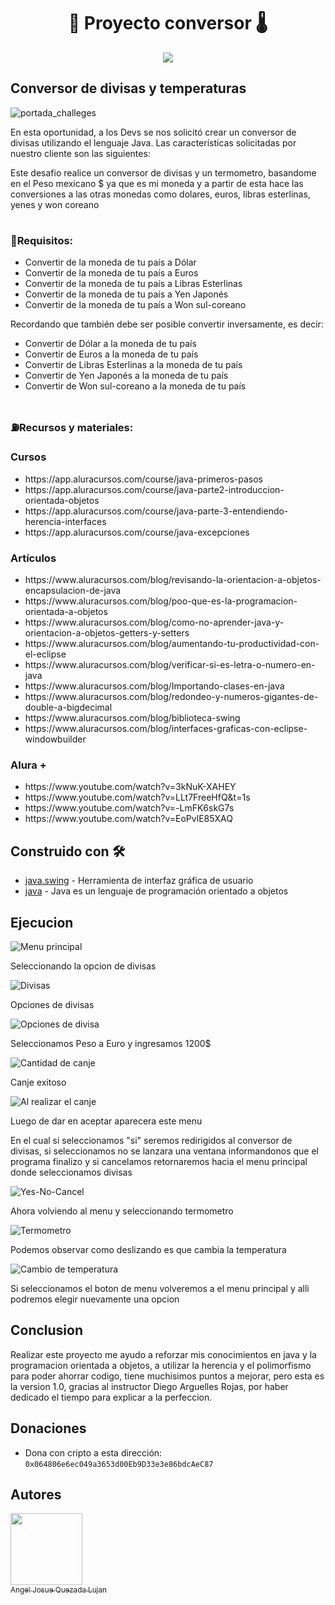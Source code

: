 <h1 align="center"> 💱 Proyecto conversor 🌡️ </h1>


  <p align="center">
   <img src="https://img.shields.io/badge/STATUS-EN%20DESAROLLO-green">
   </p>

<h2 font-style: italic> Conversor de divisas y temperaturas </h2>

![portada_challeges](https://github.com/Josuequezada17/Proyecto_Conversor/assets/83832151/03fcc2e0-e2c9-419d-bf78-a3d7a865c9d4)

<p>En esta oportunidad, a los Devs se nos solicitó crear un conversor de divisas utilizando el lenguaje Java. Las características solicitadas por 
  nuestro cliente son las siguientes:</p>
  
<p>Este desafio realice un conversor de divisas y un termometro, basandome en el Peso mexicano $ ya que es mi moneda y a partir de esta hace 
las conversiones a las otras monedas como dolares, euros, libras esterlinas, yenes y won coreano</p>

# <h3>📄Requisitos:</h3>
<ul>
      <li><a> Convertir de la moneda de tu país a Dólar</a></li>
      <li><a> Convertir de la moneda de tu país  a Euros</a></li>
      <li><a> Convertir de la moneda de tu país  a Libras Esterlinas</a></li>
      <li><a> Convertir de la moneda de tu país  a Yen Japonés</a></li>
      <li><a> Convertir de la moneda de tu país  a Won sul-coreano</a></li>
</ul>

<p>Recordando que también debe ser posible convertir inversamente, es decir:</p>


<ul>
      <li><a> Convertir de Dólar a la moneda de tu país</a></li>
      <li><a> Convertir de Euros a la moneda de tu país</a></li>
      <li><a> Convertir de Libras Esterlinas a la moneda de tu país</a></li>
      <li><a> Convertir de Yen Japonés a la moneda de tu país</a></li>
      <li><a> Convertir de Won sul-coreano a la moneda de tu país</a></li>
</ul>

# <h3>⛽Recursos y materiales:</h3>

<h3>Cursos</h3> 
<ul>
  <li>https://app.aluracursos.com/course/java-primeros-pasos </li>
  <li>https://app.aluracursos.com/course/java-parte2-introduccion-orientada-objetos </li>
  <li>https://app.aluracursos.com/course/java-parte-3-entendiendo-herencia-interfaces </li>
  <li>https://app.aluracursos.com/course/java-excepciones </li>
 </ul>


<h3>Artículos</h3>

<ul>
  <li>https://www.aluracursos.com/blog/revisando-la-orientacion-a-objetos-encapsulacion-de-java</li>
  <li>https://www.aluracursos.com/blog/poo-que-es-la-programacion-orientada-a-objetos</li>
  <li>https://www.aluracursos.com/blog/como-no-aprender-java-y-orientacion-a-objetos-getters-y-setters</li>
  <li>https://www.aluracursos.com/blog/aumentando-tu-productividad-con-el-eclipse</li> 
  <li>https://www.aluracursos.com/blog/verificar-si-es-letra-o-numero-en-java</li>
  <li>https://www.aluracursos.com/blog/Importando-clases-en-java</li>
  <li>https://www.aluracursos.com/blog/redondeo-y-numeros-gigantes-de-double-a-bigdecimal</li>
  <li>https://www.aluracursos.com/blog/biblioteca-swing</li>
  <li>https://www.aluracursos.com/blog/interfaces-graficas-con-eclipse-windowbuilder</li>
</ul>

<h3>Alura +</h3>

<ul>
  <li>https://www.youtube.com/watch?v=3kNuK-XAHEY </li>
  <li>https://www.youtube.com/watch?v=LLt7FreeHfQ&t=1s </li>
  <li>https://www.youtube.com/watch?v=-LmFK6skG7s </li>
  <li>https://www.youtube.com/watch?v=EoPvlE85XAQ </li>
  
</ul>

## Construido con 🛠️

* [java.swing](https://docs.oracle.com/javase/8/docs/api/javax/swing/package-summary.html) - Herramienta de interfaz gráfica de usuario
* [java](https://www.java.com/es/) - Java es un lenguaje de programación orientado a objetos

## Ejecucion

![Menu principal](https://github.com/Josuequezada17/Proyecto_Conversor/assets/83832151/d6cb95d4-0a4b-4317-96d4-0ded25efea81)

<p> Seleccionando la opcion de divisas</p>

![Divisas](https://github.com/Josuequezada17/Proyecto_Conversor/assets/83832151/e641461d-f401-4b83-a4a0-a777a4969015)

<p>Opciones de divisas</p>

![Opciones de divisa](https://github.com/Josuequezada17/Proyecto_Conversor/assets/83832151/3dc369a3-c850-429f-8e13-46547d8a4387)

<p>Seleccionamos Peso a Euro y ingresamos 1200$</p>

![Cantidad de canje](https://github.com/Josuequezada17/Proyecto_Conversor/assets/83832151/cf4b9ad2-43d5-4b6e-bea9-477d6c78eff6)

<p>Canje exitoso</p>

![Al realizar el canje](https://github.com/Josuequezada17/Proyecto_Conversor/assets/83832151/52daef2e-704e-44f1-9c48-a5041047203b)

<p>Luego de dar en aceptar aparecera este menu</p>


<p>En el cual si seleccionamos "si" seremos redirigidos al conversor de divisas, si seleccionamos no se lanzara una ventana 
informandonos que el programa finalizo y si cancelamos retornaremos hacia el menu principal donde seleccionamos divisas
</p>

![Yes-No-Cancel](https://github.com/Josuequezada17/Proyecto_Conversor/assets/83832151/3bd4cc60-c0cf-49eb-a525-82c555e674bc)

<p>Ahora volviendo al menu y seleccionando termometro</p>

![Termometro](https://github.com/Josuequezada17/Proyecto_Conversor/assets/83832151/0129e05e-a343-4bc1-88cc-ea604eabc9b3)

<p>Podemos observar como deslizando es que cambia la temperatura</p>

![Cambio de temperatura](https://github.com/Josuequezada17/Proyecto_Conversor/assets/83832151/b9d7df48-d43e-4064-8b23-bb587f9a3149)

<p>Si seleccionamos el boton de menu volveremos a el menu principal y alli podremos elegir nuevamente una opcion</p>

## Conclusion

<p>Realizar este proyecto me ayudo a reforzar mis conocimientos en java y la programacion orientada a objetos, a utilizar la herencia y el 
  polimorfismo para poder ahorrar codigo, tiene muchisimos puntos a mejorar, pero esta es la version 1.0, gracias al instructor Diego Arguelles Rojas,
  por haber dedicado el tiempo para explicar a la perfeccion. 
</p>

## Donaciones

* Dona con cripto a esta dirección: `0x064806e6ec049a3653d00Eb9D33e3e86bdcAeC87`

## Autores

[<img src="https://avatars.githubusercontent.com/u/83832151?v=4" width=115><br><sub>Angel Josue Quezada Lujan</sub>](https://github.com/Josuequezada17) 





